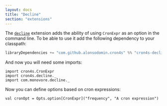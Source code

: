 ```yaml
---
layout: docs
title: "Decline"
section: "extensions"
---
```


The [`decline`](http://ben.kirw.in/decline/) extension adds the ability of using `CronExpr` as
an option in the command line. To be able to use it add the following dependency to your classpath:

```scala
libraryDependencies += "com.github.alonsodomin.cron4s" %% "cron4s-decline" % "x.y.z"
```

And now you will need some imports:

```tut:silent
import cron4s.CronExpr
import cron4s.decline._
import com.monovore.decline._
```

Now you can define options based on cron expressions:

```tut:book
val cronOpt = Opts.option[CronExpr]("frequency", "A cron expression")
```